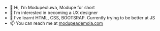 - 👋 Hi, I’m Modupeoluwa, Modupe for short
- 👀 I’m interested in becoming a UX designer
- 🌱 I’ve learnt HTML, CSS, BOOTSRAP. Currently trying to be better at JS
- 📫 You can reach me at [modupeademola.com](https://www.modupeademola.com/)

<!---
Modu9173/Modu9173 is a ✨ special ✨ repository because its `README.md` (this file) appears on your GitHub profile.
You can click the Preview link to take a look at your changes.
--->
